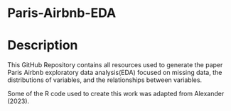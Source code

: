 # Paris-Airbnb-EDA

# Description

This GitHub Repository contains all resources used to generate the paper Paris Airbnb exploratory data analysis(EDA) focused on missing data, the distributions of variables, and the relationships between variables.

Some of the R code used to create this work was adapted from Alexander (2023).
